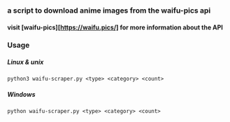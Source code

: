 

### a script to download anime images from the waifu-pics api
#### visit [waifu-pics][https://waifu.pics/] for more information about the API
### Usage
##### Linux & unix
`python3 waifu-scraper.py <type> <category> <count>`
##### Windows
`python waifu-scraper.py <type> <category> <count>`
